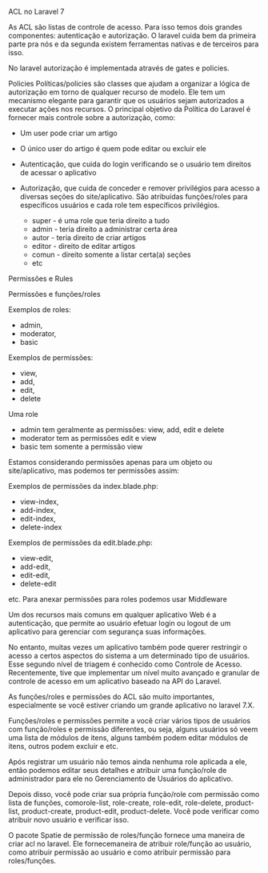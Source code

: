 ACL no Laravel 7

As ACL são listas de controle de acesso. Para isso temos dois grandes componentes: autenticação e autorização. O laravel cuida bem da primeira parte pra nós e da segunda existem ferramentas nativas e de terceiros para isso.

No laravel autorização é implementada através de gates e policies.

Policies
Políticas/policies são classes que ajudam a organizar a lógica de autorização em torno de qualquer recurso de modelo. Ele tem um mecanismo elegante para garantir que os usuários sejam autorizados a executar ações nos recursos.
O principal objetivo da Política do Laravel é fornecer mais controle sobre a autorização, como:
- Um user pode criar um artigo
- O único user do artigo é quem pode editar ou excluir ele


- Autenticação, que cuida do login verificando se o usuário tem direitos de acessar o aplicativo
- Autorização, que cuida de conceder e remover privilégios para acesso a diversas seções do site/aplicativo. São atribuídas funções/roles para específicos usuários e cada role tem específicos privilégios. 
  - super - é uma role que teria direito a tudo
  - admin - teria direito a administrar certa área
  - autor - teria direito de criar artigos
  - editor - direito de editar artigos
  - comun - direito somente a listar certa(a) seções
  - etc

Permissões e Rules

Permissões e funções/roles


Exemplos de roles:
- admin, 
- moderator, 
- basic

Exemplos de permissões:
- view, 
- add, 
- edit,
- delete

Uma role 
- admin tem geralmente as permissões: view, add, edit e delete
- moderator tem as permissões edit e view
- basic tem somente a permissão view

Estamos considerando permissões apenas para um objeto ou site/aplicativo, mas podemos ter permissões assim:

Exemplos de permissões da index.blade.php:
- view-index, 
- add-index, 
- edit-index,
- delete-index

Exemplos de permissões da edit.blade.php:
- view-edit, 
- add-edit, 
- edit-edit,
- delete-edit

etc.
Para anexar permissões para roles podemos usar
Middleware

Um dos recursos mais comuns em qualquer aplicativo Web é a autenticação, que permite ao usuário efetuar login ou logout de um aplicativo para gerenciar com segurança suas informações.

No entanto, muitas vezes um aplicativo também pode querer restringir o acesso a certos aspectos do sistema a um determinado tipo de usuários. Esse segundo nível de triagem é conhecido como Controle de Acesso. Recentemente, tive que implementar um nível muito avançado e granular de controle de acesso em um aplicativo baseado na API do Laravel.

As funções/roles e permissões do ACL são muito importantes, especialmente se você estiver criando um grande aplicativo no laravel 7.X.

Funções/roles e permissões permite a você criar vários tipos de usuários com função/roles e permissão diferentes, ou seja, alguns usuários só veem uma lista de módulos de itens, alguns também podem editar módulos de itens, outros podem excluir e etc.

Após registrar um usuário não temos ainda nenhuma role aplicada a ele, então podemos editar seus detalhes e atribuir uma função/role de administrador para ele no Gerenciamento de Usuários do aplicativo.

Depois disso, você pode criar sua própria função/role com permissão como lista de funções, comorole-list, role-create, role-edit, role-delete, product-list, product-create, product-edit, product-delete. Você pode verificar como atribuir novo usuário e verificar isso.

O pacote Spatie de permissão de roles/função fornece uma maneira de criar acl no laravel. Ele fornecemaneira de atribuir role/função ao usuário, como atribuir permissão ao usuário e como atribuir permissão para roles/funções.



